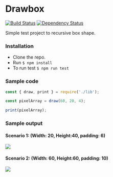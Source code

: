 Drawbox
=======

[![Build Status](https://travis-ci.com/dhinesh-orgnization/drawbox.svg?branch=master)](https://travis-ci.com/dhinesh-orgnization/drawbox)
[![Dependency Status](https://david-dm.org/dhinesh-orgnization/drawbox.svg?style=flat-square)](https://david-dm.org/dhinesh-orgnization/drawbox)

Simple test project to recursive box shape.

### Installation
- Clone the repo.
- Run `$ npm install`
- To run test `$ npm run test`

### Sample code
```javascript
const { draw, print } = require('./lib');

const pixelArray = draw(60, 20, 4);

print(pixelArray);
```

### Sample output
#### Scenario 1: (Width: 20, Height:40, padding: 6)
![](https://github.com/dhineshpandiyan/drawbox/blob/master/doc/20-40-6.png)

#### Scenario 2: (Width: 60, Height:60, padding: 10)
![](https://github.com/dhineshpandiyan/drawbox/blob/master/doc/60-60-10.png)

